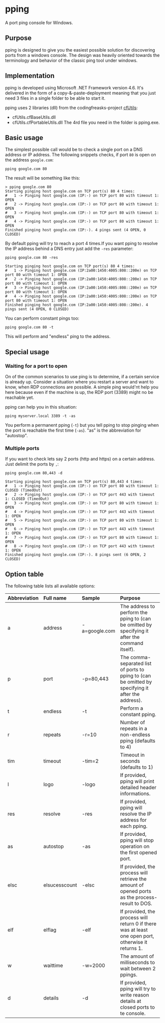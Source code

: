 # pping
A port ping console for Windows.

## Purpose

pping is designed to give you the easiest possible solution for discovering ports from a windows console. The design was heavily oriented towards the terminology and behavior of the classic ping tool under windows.

## Implementation

pping is developed using Microsoft .NET Framework version 4.6. It's delivered in the form of a copy-&-paste-deployment meaning that you just need 3 files in a single folder to be able to start it.

pping uses 2 libraries (dll) from the codingfreasks-project [cfUtils](https://github.com/codingfreak/cfUtils):
- cfUtils.cfBaseUtils.dll
- cfUtils.cfPortableUtils.dll
The 4rd file you need in the folder is pping.exe.

## Basic usage

The simplest possible call would be to check a single port on a DNS address or IP address. The following snippets checks, if port `80` is open on the address `google.com`:

    pping google.com 80

The result will be something like this:

    > pping google.com 80
    Starting pinging host google.com on TCP port(s) 80 4 times:
    #   1 -> Pinging host google.com (IP:-) on TCP port 80 with timeout 1: OPEN
    #   2 -> Pinging host google.com (IP:-) on TCP port 80 with timeout 1: OPEN
    #   3 -> Pinging host google.com (IP:-) on TCP port 80 with timeout 1: OPEN
    #   4 -> Pinging host google.com (IP:-) on TCP port 80 with timeout 1: OPEN
    Finished pinging host google.com (IP:-). 4 pings sent (4 OPEN, 0 CLOSED)

By default pping will try to reach a port 4 times.If you want pping to resolve the IP address behind a DNS entry just add the `-res` parameter:

    pping google.com 80 -res
    
    Starting pinging host google.com on TCP port(s) 80 4 times:
    #   1 -> Pinging host google.com (IP:2a00:1450:4005:808::200e) on TCP port 80 with timeout 1: OPEN
    #   2 -> Pinging host google.com (IP:2a00:1450:4005:808::200e) on TCP port 80 with timeout 1: OPEN
    #   3 -> Pinging host google.com (IP:2a00:1450:4005:808::200e) on TCP port 80 with timeout 1: OPEN
    #   4 -> Pinging host google.com (IP:2a00:1450:4005:808::200e) on TCP port 80 with timeout 1: OPEN
    Finished pinging host google.com (IP:2a00:1450:4005:808::200e). 4 pings sent (4 OPEN, 0 CLOSED)

You can perform constant pings too:

    pping google.com 80 -t

This will perform and "endless" ping to the address. 

## Special usage

### Waiting for a port to open

On of the common scenarios to use ping is to determine, if a certain service is already up. Consider a situation where you restart a server and want to know, when RDP connections are possible. A simple ping would'nt help you here because even if the machine is up, the RDP port (3389) might no be reachable yet. 

pping can help you in this situation:

    pping myserver.local 3389 -t -as

You perform a permanent pping (`-t`) but you tell pping to stop pinging when the port is reachable the first time (`-as`). "as" is the abbreviation for "autostop".

### Multiple ports

If you want to check lets say 2 ports (http and https) on a certain address. Just delimit the ports by `,`:

    pping google.com 80,443 -d

    Starting pinging host google.com on TCP port(s) 80,443 4 times:
    #   1 -> Pinging host google.com (IP:-) on TCP port 80 with timeout 1: CLOSED (TimedOut)
    #   2 -> Pinging host google.com (IP:-) on TCP port 443 with timeout 1: CLOSED (TimedOut)
    #   3 -> Pinging host google.com (IP:-) on TCP port 80 with timeout 1: OPEN
    #   4 -> Pinging host google.com (IP:-) on TCP port 443 with timeout 1: OPEN
    #   5 -> Pinging host google.com (IP:-) on TCP port 80 with timeout 1: OPEN
    #   6 -> Pinging host google.com (IP:-) on TCP port 443 with timeout 1: OPEN
    #   7 -> Pinging host google.com (IP:-) on TCP port 80 with timeout 1: OPEN
    #   8 -> Pinging host google.com (IP:-) on TCP port 443 with timeout 1: OPEN
    Finished pinging host google.com (IP:-). 8 pings sent (6 OPEN, 2 CLOSED)

## Option table

The following table lists all available options:

| Abbreviation  | Full name                 | Sample            | Purpose
|:---           |:---                       |:---               |:---
| a             | address                   | -a=google.com     | The address to perform the pping to (can be omitted by specifying it after the command itself).
| p             | port                      | -p=80,443         | The comma-separated list of ports to pping to (can be omitted by specifying it after the address).
| t             | endless                   | -t                | Perform a constant pping.
| r             | repeats                   | -r=10             | Number of repeats in a non-endless pping (defaults to 4)
| tim           | timeout                   | -tim=2            | Timeout in seconds (defaults to 1)
| l             | logo                      | -logo             | If provided, pping will print detailed header informations.
| res           | resolve                   | -res              | If provided, pping will resolve the IP address for each pping.
| as            | autostop                  | -as               | If provided, pping will stop operation on the first opened port.
| elsc          | elsucesscount             | -elsc             | If provided, the process will retrieve the amount of opened ports as the process-result to DOS.
| elf           | elflag                    | -elf              | If provided, the process will return 0 if there was at least one open port, otherwise it returns 1.
| w             | waittime                  | -w=2000           | The amount of milliseconds to wait between 2 ppings.
| d             | details                   | -d                | If provided, pping will try to write reason details at closed ports to te console.
